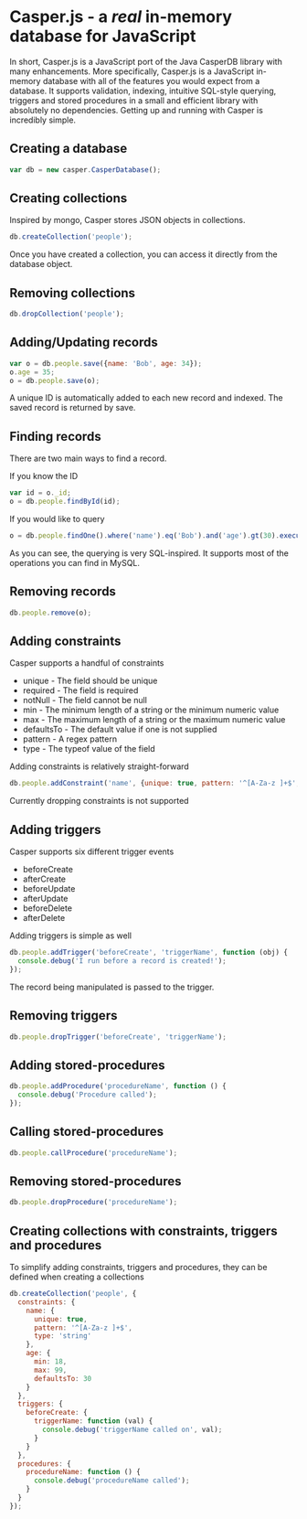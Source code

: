 # Casper.js - a _real_ in-memory database for JavaScript
In short, Casper.js is a JavaScript port of the Java CasperDB library with many enhancements. More specifically, Casper.js is a JavaScript in-memory database with all of the features you would expect from a database. It supports validation, indexing, intuitive SQL-style querying, triggers and stored procedures in a small and efficient library with absolutely no dependencies. Getting up and running with Casper is incredibly simple.

## Creating a database
```javascript
var db = new casper.CasperDatabase();
```

## Creating collections
Inspired by mongo, Casper stores JSON objects in collections.
```javascript
db.createCollection('people');
```
Once you have created a collection, you can access it directly from the database object.

## Removing collections
```javascript
db.dropCollection('people');
```

## Adding/Updating records
```javascript
var o = db.people.save({name: 'Bob', age: 34});
o.age = 35;
o = db.people.save(o);
```
A unique ID is automatically added to each new record and indexed. The saved record is returned by save.

## Finding records
There are two main ways to find a record.

If you know the ID
```javascript
var id = o._id;
o = db.people.findById(id);
```

If you would like to query
```javascript
o = db.people.findOne().where('name').eq('Bob').and('age').gt(30).execute();
```

As you can see, the querying is very SQL-inspired. It supports most of the operations you can find in MySQL.

## Removing records
```javascript
db.people.remove(o);
```

## Adding constraints
Casper supports a handful of constraints
  * unique - The field should be unique
  * required - The field is required
  * notNull - The field cannot be null
  * min - The minimum length of a string or the minimum numeric value
  * max - The maximum length of a string or the maximum numeric value
  * defaultsTo - The default value if one is not supplied
  * pattern - A regex pattern
  * type - The typeof value of the field
  
Adding constraints is relatively straight-forward
```javascript
db.people.addConstraint('name', {unique: true, pattern: '^[A-Za-z ]+$', type: 'string'});
```
Currently dropping constraints is not supported

## Adding triggers
Casper supports six different trigger events
  * beforeCreate
  * afterCreate
  * beforeUpdate
  * afterUpdate
  * beforeDelete
  * afterDelete

Adding triggers is simple as well
```javascript
db.people.addTrigger('beforeCreate', 'triggerName', function (obj) {
  console.debug('I run before a record is created!');
});
```
The record being manipulated is passed to the trigger.

## Removing triggers
```javascript
db.people.dropTrigger('beforeCreate', 'triggerName');
```

## Adding stored-procedures
```javascript
db.people.addProcedure('procedureName', function () {
  console.debug('Procedure called');
});
```

## Calling stored-procedures
```javascript
db.people.callProcedure('procedureName');
```

## Removing stored-procedures
```javascript
db.people.dropProcedure('procedureName');
```

## Creating collections with constraints, triggers and procedures
To simplify adding constraints, triggers and procedures, they can be defined when creating a collections
```javascript
db.createCollection('people', {
  constraints: {
    name: {
      unique: true,
      pattern: '^[A-Za-z ]+$',
      type: 'string'
    },
    age: {
      min: 18,
      max: 99,
      defaultsTo: 30
    }
  },
  triggers: {
    beforeCreate: {
      triggerName: function (val) {
        console.debug('triggerName called on', val);
      }
    }
  },
  procedures: {
    procedureName: function () {
      console.debug('procedureName called');
    }
  }
});
```
